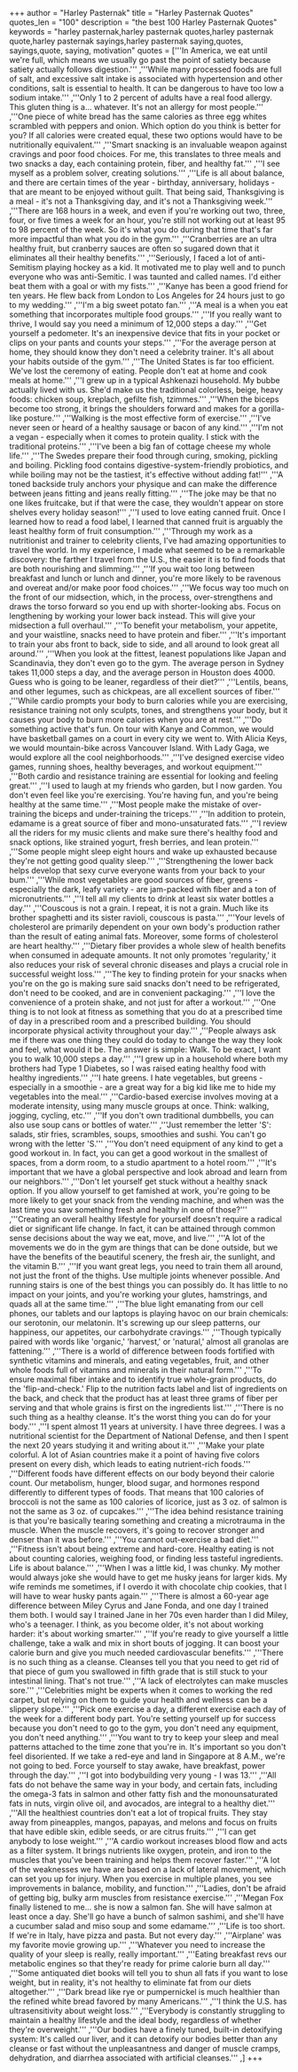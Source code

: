 +++
author = "Harley Pasternak"
title = "Harley Pasternak Quotes"
quotes_len = "100"
description = "the best 100 Harley Pasternak Quotes"
keywords = "harley pasternak,harley pasternak quotes,harley pasternak quote,harley pasternak sayings,harley pasternak saying,quotes, sayings,quote, saying, motivation"
quotes = ['''In America, we eat until we're full, which means we usually go past the point of satiety because satiety actually follows digestion.''' ,'''While many processed foods are full of salt, and excessive salt intake is associated with hypertension and other conditions, salt is essential to health. It can be dangerous to have too low a sodium intake.''' ,'''Only 1 to 2 percent of adults have a real food allergy. This gluten thing is a... whatever. It's not an allergy for most people.''' ,'''One piece of white bread has the same calories as three egg whites scrambled with peppers and onion. Which option do you think is better for you? If all calories were created equal, these two options would have to be nutritionally equivalent.''' ,'''Smart snacking is an invaluable weapon against cravings and poor food choices. For me, this translates to three meals and two snacks a day, each containing protein, fiber, and healthy fat.''' ,'''I see myself as a problem solver, creating solutions.''' ,'''Life is all about balance, and there are certain times of the year - birthday, anniversary, holidays - that are meant to be enjoyed without guilt. That being said, Thanksgiving is a meal - it's not a Thanksgiving day, and it's not a Thanksgiving week.''' ,'''There are 168 hours in a week, and even if you're working out two, three, four, or five times a week for an hour, you're still not working out at least 95 to 98 percent of the week. So it's what you do during that time that's far more impactful than what you do in the gym.''' ,'''Cranberries are an ultra healthy fruit, but cranberry sauces are often so sugared down that it eliminates all their healthy benefits.''' ,'''Seriously, I faced a lot of anti-Semitism playing hockey as a kid. It motivated me to play well and to punch everyone who was anti-Semitic. I was taunted and called names. I'd either beat them with a goal or with my fists.''' ,'''Kanye has been a good friend for ten years. He flew back from London to Los Angeles for 24 hours just to go to my wedding.''' ,'''I'm a big sweet potato fan.''' ,'''A meal is a when you eat something that incorporates multiple food groups.''' ,'''If you really want to thrive, I would say you need a minimum of 12,000 steps a day.''' ,'''Get yourself a pedometer. It's an inexpensive device that fits in your pocket or clips on your pants and counts your steps.''' ,'''For the average person at home, they should know they don't need a celebrity trainer. It's all about your habits outside of the gym.''' ,'''The United States is far too efficient. We've lost the ceremony of eating. People don't eat at home and cook meals at home.''' ,'''I grew up in a typical Ashkenazi household. My bubbe actually lived with us. She'd make us the traditional colorless, beige, heavy foods: chicken soup, kreplach, gefilte fish, tzimmes.''' ,'''When the biceps become too strong, it brings the shoulders forward and makes for a gorilla-like posture.''' ,'''Walking is the most effective form of exercise.''' ,'''I've never seen or heard of a healthy sausage or bacon of any kind.''' ,'''I'm not a vegan - especially when it comes to protein quality. I stick with the traditional proteins.''' ,'''I've been a big fan of cottage cheese my whole life.''' ,'''The Swedes prepare their food through curing, smoking, pickling and boiling. Pickling food contains digestive-system-friendly probiotics, and while boiling may not be the tastiest, it's effective without adding fat!''' ,'''A toned backside truly anchors your physique and can make the difference between jeans fitting and jeans really fitting.''' ,'''The joke may be that no one likes fruitcake, but if that were the case, they wouldn't appear on store shelves every holiday season!''' ,'''I used to love eating canned fruit. Once I learned how to read a food label, I learned that canned fruit is arguably the least healthy form of fruit consumption.''' ,'''Through my work as a nutritionist and trainer to celebrity clients, I've had amazing opportunities to travel the world. In my experience, I made what seemed to be a remarkable discovery: the farther I travel from the U.S., the easier it is to find foods that are both nourishing and slimming.''' ,'''If you wait too long between breakfast and lunch or lunch and dinner, you're more likely to be ravenous and overeat and/or make poor food choices.''' ,'''We focus way too much on the front of our midsection, which, in the process, over-strengthens and draws the torso forward so you end up with shorter-looking abs. Focus on lengthening by working your lower back instead. This will give your midsection a full overhaul.''' ,'''To benefit your metabolism, your appetite, and your waistline, snacks need to have protein and fiber.''' ,'''It's important to train your abs front to back, side to side, and all around to look great all around.''' ,'''When you look at the fittest, leanest populations like Japan and Scandinavia, they don't even go to the gym. The average person in Sydney takes 11,000 steps a day, and the average person in Houston does 4000. Guess who is going to be leaner, regardless of their diet?''' ,'''Lentils, beans, and other legumes, such as chickpeas, are all excellent sources of fiber.''' ,'''While cardio prompts your body to burn calories while you are exercising, resistance training not only sculpts, tones, and strengthens your body, but it causes your body to burn more calories when you are at rest.''' ,'''Do something active that's fun. On tour with Kanye and Common, we would have basketball games on a court in every city we went to. With Alicia Keys, we would mountain-bike across Vancouver Island. With Lady Gaga, we would explore all the cool neighborhoods.''' ,'''I've designed exercise video games, running shoes, healthy beverages, and workout equipment.''' ,'''Both cardio and resistance training are essential for looking and feeling great.''' ,'''I used to laugh at my friends who garden, but I now garden. You don't even feel like you're exercising. You're having fun, and you're being healthy at the same time.''' ,'''Most people make the mistake of over-training the biceps and under-training the triceps.''' ,'''In addition to protein, edamame is a great source of fiber and mono-unsaturated fats.''' ,'''I review all the riders for my music clients and make sure there's healthy food and snack options, like strained yogurt, fresh berries, and lean protein.''' ,'''Some people might sleep eight hours and wake up exhausted because they're not getting good quality sleep.''' ,'''Strengthening the lower back helps develop that sexy curve everyone wants from your back to your bum.''' ,'''While most vegetables are good sources of fiber, greens - especially the dark, leafy variety - are jam-packed with fiber and a ton of micronutrients.''' ,'''I tell all my clients to drink at least six water bottles a day.''' ,'''Couscous is not a grain. I repeat, it is not a grain. Much like its brother spaghetti and its sister ravioli, couscous is pasta.''' ,'''Your levels of cholesterol are primarily dependent on your own body's production rather than the result of eating animal fats. Moreover, some forms of cholesterol are heart healthy.''' ,'''Dietary fiber provides a whole slew of health benefits when consumed in adequate amounts. It not only promotes 'regularity,' it also reduces your risk of several chronic diseases and plays a crucial role in successful weight loss.''' ,'''The key to finding protein for your snacks when you're on the go is making sure said snacks don't need to be refrigerated, don't need to be cooked, and are in convenient packaging.''' ,'''I love the convenience of a protein shake, and not just for after a workout.''' ,'''One thing is to not look at fitness as something that you do at a prescribed time of day in a prescribed room and a prescribed building. You should incorporate physical activity throughout your day.''' ,'''People always ask me if there was one thing they could do today to change the way they look and feel, what would it be. The answer is simple: Walk. To be exact, I want you to walk 10,000 steps a day.''' ,'''I grew up in a household where both my brothers had Type 1 Diabetes, so I was raised eating healthy food with healthy ingredients.''' ,'''I hate greens. I hate vegetables, but greens - especially in a smoothie - are a great way for a big kid like me to hide my vegetables into the meal.''' ,'''Cardio-based exercise involves moving at a moderate intensity, using many muscle groups at once. Think: walking, jogging, cycling, etc.''' ,'''If you don't own traditional dumbbells, you can also use soup cans or bottles of water.''' ,'''Just remember the letter 'S': salads, stir fries, scrambles, soups, smoothies and sushi. You can't go wrong with the letter 'S.''' ,'''You don't need equipment of any kind to get a good workout in. In fact, you can get a good workout in the smallest of spaces, from a dorm room, to a studio apartment to a hotel room.''' ,'''It's important that we have a global perspective and look abroad and learn from our neighbors.''' ,'''Don't let yourself get stuck without a healthy snack option. If you allow yourself to get famished at work, you're going to be more likely to get your snack from the vending machine, and when was the last time you saw something fresh and healthy in one of those?''' ,'''Creating an overall healthy lifestyle for yourself doesn't require a radical diet or significant life change. In fact, it can be attained through common sense decisions about the way we eat, move, and live.''' ,'''A lot of the movements we do in the gym are things that can be done outside, but we have the benefits of the beautiful scenery, the fresh air, the sunlight, and the vitamin B.''' ,'''If you want great legs, you need to train them all around, not just the front of the thighs. Use multiple joints whenever possible. And running stairs is one of the best things you can possibly do. It has little to no impact on your joints, and you're working your glutes, hamstrings, and quads all at the same time.''' ,'''The blue light emanating from our cell phones, our tablets and our laptops is playing havoc on our brain chemicals: our serotonin, our melatonin. It's screwing up our sleep patterns, our happiness, our appetites, our carbohydrate cravings.''' ,'''Though typically paired with words like 'organic,' 'harvest,' or 'natural,' almost all granolas are fattening.''' ,'''There is a world of difference between foods fortified with synthetic vitamins and minerals, and eating vegetables, fruit, and other whole foods full of vitamins and minerals in their natural form.''' ,'''To ensure maximal fiber intake and to identify true whole-grain products, do the 'flip-and-check.' Flip to the nutrition facts label and list of ingredients on the back, and check that the product has at least three grams of fiber per serving and that whole grains is first on the ingredients list.''' ,'''There is no such thing as a healthy cleanse. It's the worst thing you can do for your body.''' ,'''I spent almost 11 years at university. I have three degrees. I was a nutritional scientist for the Department of National Defense, and then I spent the next 20 years studying it and writing about it.''' ,'''Make your plate colorful. A lot of Asian countries make it a point of having five colors present on every dish, which leads to eating nutrient-rich foods.''' ,'''Different foods have different effects on our body beyond their calorie count. Our metabolism, hunger, blood sugar, and hormones respond differently to different types of foods. That means that 100 calories of broccoli is not the same as 100 calories of licorice, just as 3 oz. of salmon is not the same as 3 oz. of cupcakes.''' ,'''The idea behind resistance training is that you're basically tearing something and creating a microtrauma in the muscle. When the muscle recovers, it's going to recover stronger and denser than it was before.''' ,'''You cannot out-exercise a bad diet.''' ,'''Fitness isn't about being extreme and hard-core. Healthy eating is not about counting calories, weighing food, or finding less tasteful ingredients. Life is about balance.''' ,'''When I was a little kid, I was chunky. My mother would always joke she would have to get me husky jeans for larger kids. My wife reminds me sometimes, if I overdo it with chocolate chip cookies, that I will have to wear husky pants again.''' ,'''There is almost a 60-year age difference between Miley Cyrus and Jane Fonda, and one day I trained them both. I would say I trained Jane in her 70s even harder than I did Miley, who's a teenager. I think, as you become older, it's not about working harder: it's about working smarter.''' ,'''If you're ready to give yourself a little challenge, take a walk and mix in short bouts of jogging. It can boost your calorie burn and give you much needed cardiovascular benefits.''' ,'''There is no such thing as a cleanse. Cleanses tell you that you need to get rid of that piece of gum you swallowed in fifth grade that is still stuck to your intestinal lining. That's not true.''' ,'''A lack of electrolytes can make muscles sore.''' ,'''Celebrities might be experts when it comes to working the red carpet, but relying on them to guide your health and wellness can be a slippery slope.''' ,'''Pick one exercise a day, a different exercise each day of the week for a different body part. You're setting yourself up for success because you don't need to go to the gym, you don't need any equipment, you don't need anything.''' ,'''You want to try to keep your sleep and meal patterns attached to the time zone that you're in. It's important so you don't feel disoriented. If we take a red-eye and land in Singapore at 8 A.M., we're not going to bed. Force yourself to stay awake, have breakfast, power through the day.''' ,'''I got into bodybuilding very young - I was 13.''' ,'''All fats do not behave the same way in your body, and certain fats, including the omega-3 fats in salmon and other fatty fish and the monounsaturated fats in nuts, virgin olive oil, and avocados, are integral to a healthy diet.''' ,'''All the healthiest countries don't eat a lot of tropical fruits. They stay away from pineapples, mangos, papayas, and melons and focus on fruits that have edible skin, edible seeds, or are citrus fruits.''' ,'''I can get anybody to lose weight.''' ,'''A cardio workout increases blood flow and acts as a filter system. It brings nutrients like oxygen, protein, and iron to the muscles that you've been training and helps them recover faster.''' ,'''A lot of the weaknesses we have are based on a lack of lateral movement, which can set you up for injury. When you exercise in multiple planes, you see improvements in balance, mobility, and function.''' ,'''Ladies, don't be afraid of getting big, bulky arm muscles from resistance exercise.''' ,'''Megan Fox finally listened to me... she is now a salmon fan. She will have salmon at least once a day. She'll go have a bunch of salmon sashimi, and she'll have a cucumber salad and miso soup and some edamame.''' ,'''Life is too short. If we're in Italy, have pizza and pasta. But not every day.''' ,'''Airplane' was my favorite movie growing up.''' ,'''Whatever you need to increase the quality of your sleep is really, really important.''' ,'''Eating breakfast revs our metabolic engines so that they're ready for prime calorie burn all day.''' ,'''Some antiquated diet books will tell you to shun all fats if you want to lose weight, but in reality, it's not healthy to eliminate fat from our diets altogether.''' ,'''Dark bread like rye or pumpernickel is much healthier than the refined white bread favored by many Americans.''' ,'''I think the U.S. has ultrasensitivity about weight loss.''' ,'''Everybody is constantly struggling to maintain a healthy lifestyle and the ideal body, regardless of whether they're overweight.''' ,'''Our bodies have a finely tuned, built-in detoxifying system: It's called our liver, and it can detoxify our bodies better than any cleanse or fast without the unpleasantness and danger of muscle cramps, dehydration, and diarrhea associated with artificial cleanses.''' ,]
+++